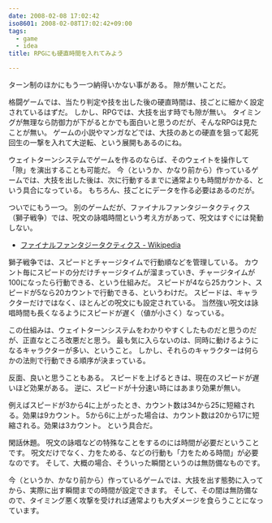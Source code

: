 ```yaml
---
date: 2008-02-08 17:02:42
iso8601: 2008-02-08T17:02:42+09:00
tags:
  - game
  - idea
title: RPGにも硬直時間を入れてみよう

---
```


ターン制のほかにもう一つ納得いかない事がある。
隙が無いことだ。

格闘ゲームでは、当たり判定や技を出した後の硬直時間は、技ごとに細かく設定されているはずだ。
しかし、RPGでは、大技を出す時でも隙が無い。
タイミングが無理なら防御力が下がるとかでも面白いと思うのだが、そんなRPGは見たことが無い。
ゲームの小説やマンガなどでは、大技のあとの硬直を狙って起死回生の一撃を入れて大逆転、という展開もあるのにね。

ウェイトターンシステムでゲームを作るのならば、そのウェイトを操作して「隙」を演出することも可能だ。
今（というか、かなり前から）作っているゲームでは、大技を出した後は、次に行動するまでに通常よりも時間がかかる、という具合になっている。
もちろん、技ごとにデータを作る必要はあるのだが。

ついでにもう一つ。
別のゲームだが、ファイナルファンタジータクティクス（獅子戦争）では、呪文の詠唱時間という考え方があって、呪文はすぐには発動しない。

- <a href="http://ja.wikipedia.org/wiki/%E3%83%95%E3%82%A1%E3%82%A4%E3%83%8A%E3%83%AB%E3%83%95%E3%82%A1%E3%83%B3%E3%82%BF%E3%82%B8%E3%83%BC%E3%82%BF%E3%82%AF%E3%83%86%E3%82%A3%E3%82%AF%E3%82%B9">ファイナルファンタジータクティクス - Wikipedia</a>

獅子戦争では、スピードとチャージタイムで行動順などを管理している。
カウント毎にスピードの分だけチャージタイムが溜まっていき、チャージタイムが100になったら行動できる、という仕組みだ。
スピードが4なら25カウント、スピードが5なら20カウントで行動できる、というわけだ。
スピードは、キャラクターだけではなく、ほとんどの呪文にも設定されている。
当然強い呪文は詠唱時間も長くなるようにスピードが遅く（値が小さく）なっている。

この仕組みは、ウェイトターンシステムをわかりやすくしたものだと思うのだが、正直なところ改悪だと思う。
最も気に入らないのは、同時に動けるようになるキャラクターが多い、ということ。
しかし、それらのキャラクターは何らかの法則で行動できる順序が決まっている。

反面、良いと思うこともある。
スピードを上げるときは、現在のスピードが遅いほど効果がある。
逆に、スピードが十分速い時にはあまり効果が無い。

例えばスピードが3から4に上がったとき、カウント数は34から25に短縮される。効果は9カウント。
5から6に上がった場合は、カウント数は20から17に短縮される。効果は3カウント。
という具合だ。

閑話休題。
呪文の詠唱などの特殊なことをするのには時間が必要だということです。
呪文だけでなく、力をためる、などの行動も「力をためる時間」が必要なのです。
そして、大概の場合、そういった瞬間というのは無防備なものです。

今（というか、かなり前から）作っているゲームでは、大技を出す態勢に入ってから、実際に出す瞬間までの時間が設定できます。
そして、その間は無防備なので、タイミング悪く攻撃を受ければ通常よりも大ダメージを食らうことになっています。
